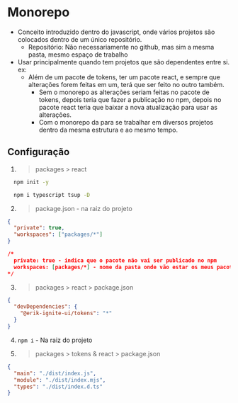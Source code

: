 # Monorepo

- Conceito introduzido dentro do javascript, onde vários projetos são colocados dentro de um único repositório.
  - Repositório: Não necessariamente no github, mas sim a mesma pasta, mesmo espaço de trabalho
- Usar principalmente quando tem projetos que são dependentes entre si. ex:
  - Além de um pacote de tokens, ter um pacote react, e sempre que alterações forem feitas em um, terá que ser feito no
    outro também.
    - Sem o monorepo as alterações seriam feitas no pacote de tokens, depois teria que fazer a publicação no
      npm, depois no pacote react teria que baixar a nova atualização para usar as alterações.
    - Com o monorepo da para se trabalhar em diversos projetos dentro da mesma estrutura e ao mesmo tempo.

## Configuração

1. > packages > react

```bash
  npm init -y

  npm i typescript tsup -D
```

2. > package.json - na raiz do projeto

```json
{
  "private": true,
  "workspaces": ["packages/*"]
}

/*
  private: true - indica que o pacote não vai ser publicado no npm
  workspaces: [packages/*] - nome da pasta onde vão estar os meus pacotes/sub-repositórios
*/
```

3. > packages > react > package.json

```json
{
  "devDependencies": {
    "@erik-ignite-ui/tokens": "*"
  }
}
```

4.  `npm i` - Na raiz do projeto

5.  > packages > tokens & react > package.json

```json
{
  "main": "./dist/index.js",
  "module": "./dist/index.mjs",
  "types": "./dist/index.d.ts"
}
```
